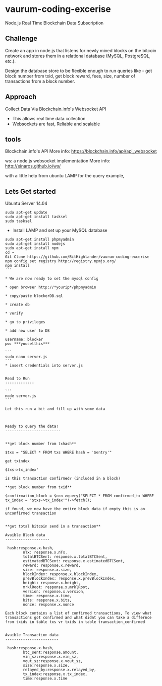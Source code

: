 vaurum-coding-excerise
======================

Node.js Real Time Blockchain Data Subscription


Challenge
-----------

Create an app in node.js that listens for newly mined blocks on the bitcoin network and stores them in a relational database (MySQL, PostgreSQL, etc.).

Design the database store to be flexible enough to run queries like - get block number from txid, get block reward, fees, size, number of transactions from a block number.


Approach
------------

Collect Data Via Blockchain.info's Websocket API
  * This allows real time data collection
  * Websockets are fast, Reliable and scalable

tools
------------
Blockchain.info's API
More info: https://blockchain.info/api/api_websocket

ws: a node.js websocket implementation
More info: http://einaros.github.io/ws/

with a little help from ubuntu LAMP for the query example,



Lets Get started
-------------------

Ubuntu Server 14.04

```
sudo apt-get update
sudo apt-get install tasksel
sudo tasksel
````

* Install LAMP and set up your MySQL database


````
sudo apt-get install phpmyadmin
sudo apt-get install nodejs
sudo apt-get install npm
cd ~
Git Clone https://github.com/BitHighlander/vaurum-coding-excerise
npm config set registry http://registry.npmjs.org/
npm install
```

* We are now ready to set the mysql config

* open browser http://*yourip*/phpmyadmin

* copy/paste blockerDB.sql

* create db

* verify

* go to privileges

* add new user to DB

username: blocker
pw: ***yousetthis***

```
sudo nano server.js
```
* insert credentials into server.js


Read to Run
-------------

```
node server.js
```

Let this run a bit and fill up with some data



Ready to query the data!
-------------------------


**get block number from txhash**

$txs = "SELECT * FROM txs WHERE hash = '$entry'"

get txindex

$txs->tx_index'

is this transaction confirmed? (included in a block)

**get block number from txid**

$confirmation_block = $con->query("SELECT * FROM confirmed_tx WHERE tx_index = '$txs->tx_index'")->fetch();

if found, we now have the entire block data if empty this is an unconfirmed transaction


**get total bitcoin send in a transaction**

Avaible Block data
--------------------

 hash:response.x.hash,
        nTx: response.x.nTx,
        totalBTCSent: response.x.totalBTCSent,
        estimatedBTCSent: response.x.estimatedBTCSent,
        reward: response.x.reward,
        size: response.x.size,
        blockIndex: response.x.blockIndex,
        prevBlockIndex: response.x.prevBlockIndex,
        height: response.x.height,
        mrklRoot: response.x.mrklRoot,
        version: response.x.version,
        time: response.x.time,
        bits: response.x.bits,
        nonce: response.x.nonce	

Each block contains a list of confirmed transactions, To view what transactions got confirmed and what didnt you can take a differnce from txids in table txs vr txids in table transaction_confirmed


Avaible Transaction data
------------------------

 hash:response.x.hash,
        btc_sent:response.amount,
        vin_sz:response.x.vin_sz,
        vout_sz:response.x.vout_sz,
        size:response.x.size,
        relayed_by:response.x.relayed_by,
        tx_index:response.x.tx_index,
        time:response.x.time
